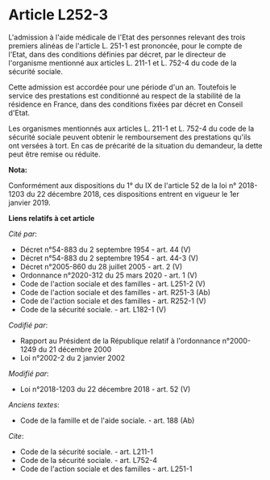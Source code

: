 # Article L252-3

L'admission à l'aide médicale de l'Etat des personnes relevant des trois premiers alinéas de l'article L. 251-1 est
prononcée, pour le compte de l'Etat, dans des conditions définies par décret, par le directeur de l'organisme mentionné aux
articles L. 211-1 et L. 752-4 du code de la sécurité sociale. 

Cette admission est accordée pour une période d'un an. Toutefois le service des prestations est conditionné au respect de la
stabilité de la résidence en France, dans des conditions fixées par décret en Conseil d'Etat. 

Les organismes mentionnés aux articles L. 211-1 et L. 752-4 du code de la sécurité sociale peuvent obtenir le remboursement
des prestations qu'ils ont versées à tort. En cas de précarité de la situation du demandeur, la dette peut être remise ou
réduite.

**Nota:**

Conformément aux dispositions du 1° du IX de l'article 52 de la loi n° 2018-1203 du 22 décembre 2018, ces dispositions
entrent en vigueur le 1er janvier 2019.

**Liens relatifs à cet article**

_Cité par_:

  - Décret n°54-883 du 2 septembre 1954 - art. 44 (V)
  - Décret n°54-883 du 2 septembre 1954 - art. 44-3 (V)
  - Décret n°2005-860 du 28 juillet 2005 - art. 2 (V)
  - Ordonnance n°2020-312 du 25 mars 2020 - art. 1 (V)
  - Code de l'action sociale et des familles - art. L251-2 (V)
  - Code de l'action sociale et des familles - art. R251-3 (Ab)
  - Code de l'action sociale et des familles - art. R252-1 (V)
  - Code de la sécurité sociale. - art. L182-1 (V)

_Codifié par_:

  - Rapport au Président de la République relatif à l'ordonnance n°2000-1249 du 21 décembre 2000
  - Loi n°2002-2 du 2 janvier 2002

_Modifié par_:

  - Loi n°2018-1203 du 22 décembre 2018 - art. 52 (V)

_Anciens textes_:

  - Code de la famille et de l'aide sociale. - art. 188 (Ab)

_Cite_:

  - Code de la sécurité sociale. - art. L211-1
  - Code de la sécurité sociale. - art. L752-4
  - Code de l'action sociale et des familles - art. L251-1
